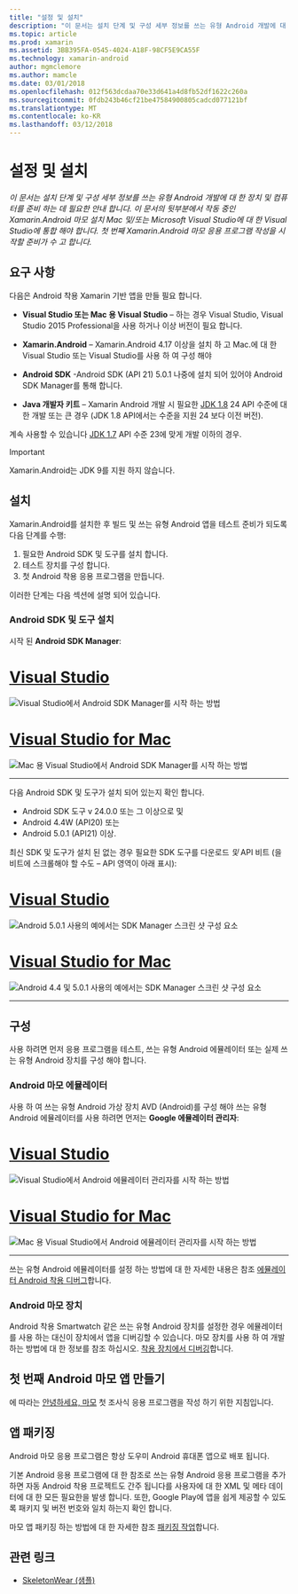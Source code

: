 ```yaml
---
title: "설정 및 설치"
description: "이 문서는 설치 단계 및 구성 세부 정보를 쓰는 유형 Android 개발에 대 한 장치 및 컴퓨터를 준비 하는 데 필요한 안내 합니다. 이 문서의 뒷부분에서 작동 중인 Xamarin.Android 마모 설치 Mac 및/또는 Microsoft Visual Studio에 대 한 Visual Studio에 통합 해야 합니다. 첫 번째 Xamarin.Android 마모 응용 프로그램 작성을 시작할 준비가 수 고 합니다."
ms.topic: article
ms.prod: xamarin
ms.assetid: 3BB395FA-0545-4024-A18F-98CF5E9CA55F
ms.technology: xamarin-android
author: mgmclemore
ms.author: mamcle
ms.date: 03/01/2018
ms.openlocfilehash: 012f563dcdaa70e33d641a4d8fb52df1622c260a
ms.sourcegitcommit: 0fdb243b46cf21be47584900805cadcd077121bf
ms.translationtype: MT
ms.contentlocale: ko-KR
ms.lasthandoff: 03/12/2018
---
```

# <a name="setup-and-installation"></a>설정 및 설치

_이 문서는 설치 단계 및 구성 세부 정보를 쓰는 유형 Android 개발에 대 한 장치 및 컴퓨터를 준비 하는 데 필요한 안내 합니다. 이 문서의 뒷부분에서 작동 중인 Xamarin.Android 마모 설치 Mac 및/또는 Microsoft Visual Studio에 대 한 Visual Studio에 통합 해야 합니다. 첫 번째 Xamarin.Android 마모 응용 프로그램 작성을 시작할 준비가 수 고 합니다._

## <a name="requirements"></a>요구 사항

다음은 Android 착용 Xamarin 기반 앱을 만들 필요 합니다.

-   **Visual Studio 또는 Mac 용 Visual Studio** &ndash; 하는 경우 Visual Studio, Visual Studio 2015 Professional을 사용 하거나 이상 버전이 필요 합니다.

-   **Xamarin.Android** &ndash; Xamarin.Android 4.17 이상을 설치 하 고 Mac.에 대 한 Visual Studio 또는 Visual Studio를 사용 하 여 구성 해야

-   **Android SDK** -Android SDK (API 21) 5.0.1 나중에 설치 되어 있어야 Android SDK Manager를 통해 합니다.

-   **Java 개발자 키트** &ndash; Xamarin Android 개발 시 필요한 [JDK 1.8](http://www.oracle.com/technetwork/java/javase/downloads/jdk8-downloads-2133151.html) 24 API 수준에 대 한 개발 또는 큰 경우 (JDK 1.8 API에서는 수준을 지원 24 보다 이전 버전).

계속 사용할 수 있습니다 [JDK 1.7](http://www.oracle.com/technetwork/java/javase/downloads/jdk7-downloads-1880260.html) API 수준 23에 맞게 개발 이하의 경우.

> [!IMPORTANT]
> Xamarin.Android는 JDK 9를 지원 하지 않습니다.

## <a name="installation"></a>설치

Xamarin.Android를 설치한 후 빌드 및 쓰는 유형 Android 앱을 테스트 준비가 되도록 다음 단계를 수행: 

1.  필요한 Android SDK 및 도구를 설치 합니다.
2.  테스트 장치를 구성 합니다.
3.  첫 Android 착용 응용 프로그램을 만듭니다.

이러한 단계는 다음 섹션에 설명 되어 있습니다.


### <a name="install-android-sdk-and-tools"></a>Android SDK 및 도구 설치 

시작 된 **Android SDK Manager**: 

# <a name="visual-studiotabvswin"></a>[Visual Studio](#tab/vswin)

![Visual Studio에서 Android SDK Manager를 시작 하는 방법](installation-images/vs/sdk-menu.png)

# <a name="visual-studio-for-mactabvsmac"></a>[Visual Studio for Mac](#tab/vsmac)

![Mac 용 Visual Studio에서 Android SDK Manager를 시작 하는 방법](installation-images/xs/sdk-menu.png)

-----


다음 Android SDK 및 도구가 설치 되어 있는지 확인 합니다.

* Android SDK 도구 v 24.0.0 또는 그 이상으로 및
* Android 4.4W (API20) 또는
* Android 5.0.1 (API21) 이상.

최신 SDK 및 도구가 설치 된 없는 경우 필요한 SDK 도구를 다운로드 *및* API 비트 (을 비트에 스크롤해야 할 수도 &ndash; API 영역이 아래 표시): 

# <a name="visual-studiotabvswin"></a>[Visual Studio](#tab/vswin)

![Android 5.0.1 사용의 예에서는 SDK Manager 스크린 샷 구성 요소](installation-images/vs/sdk-select.png)

# <a name="visual-studio-for-mactabvsmac"></a>[Visual Studio for Mac](#tab/vsmac)

![Android 4.4 및 5.0.1 사용의 예에서는 SDK Manager 스크린 샷 구성 요소](installation-images/xs/sdk-select.png)

-----


## <a name="configuration"></a>구성

사용 하려면 먼저 응용 프로그램을 테스트, 쓰는 유형 Android 에뮬레이터 또는 실제 쓰는 유형 Android 장치를 구성 해야 합니다. 


### <a name="android-wear-emulator"></a>Android 마모 에뮬레이터

사용 하 여 쓰는 유형 Android 가상 장치 AVD (Android)를 구성 해야 쓰는 유형 Android 에뮬레이터를 사용 하려면 먼저는 **Google 에뮬레이터 관리자**:

# <a name="visual-studiotabvswin"></a>[Visual Studio](#tab/vswin)

![Visual Studio에서 Android 에뮬레이터 관리자를 시작 하는 방법](installation-images/vs/emulator-menu.png)

# <a name="visual-studio-for-mactabvsmac"></a>[Visual Studio for Mac](#tab/vsmac)

![Mac 용 Visual Studio에서 Android 에뮬레이터 관리자를 시작 하는 방법](installation-images/xs/emulator-menu.png)

-----

쓰는 유형 Android 에뮬레이터를 설정 하는 방법에 대 한 자세한 내용은 참조 [에뮬레이터 Android 착용 디버그](~/android/wear/deploy-test/debug-on-emulator.md)합니다.


### <a name="android-wear-device"></a>Android 마모 장치

Android 착용 Smartwatch 같은 쓰는 유형 Android 장치를 설정한 경우 에뮬레이터를 사용 하는 대신이 장치에서 앱을 디버깅할 수 있습니다. 마모 장치를 사용 하 여 개발 하는 방법에 대 한 정보를 참조 하십시오. [착용 장치에서 디버깅](~/android/wear/deploy-test/debug-on-device.md)합니다.


## <a name="create-your-first-android-wear-app"></a>첫 번째 Android 마모 앱 만들기

에 따라는 [안녕하세요, 마모](~/android/wear/get-started/hello-wear.md) 첫 조사식 응용 프로그램을 작성 하기 위한 지침입니다.


## <a name="packaging-your-app"></a>앱 패키징

Android 마모 응용 프로그램은 항상 도우미 Android 휴대폰 앱으로 배포 됩니다. 

기본 Android 응용 프로그램에 대 한 참조로 쓰는 유형 Android 응용 프로그램을 추가 하면 자동 Android 착용 프로젝트도 간주 됩니다를 사용자에 대 한 XML 및 메타 데이터에 대 한 모든 필요한을 발생 합니다. 또한, Google Play에 앱을 쉽게 제공할 수 있도록 패키지 및 버전 번호와 일치 하는지 확인 합니다. 

마모 앱 패키징 하는 방법에 대 한 자세한 참조 [패키징 작업](~/android/wear/deploy-test/packaging.md)합니다.


## <a name="related-links"></a>관련 링크

- [SkeletonWear (샘플)](https://developer.xamarin.com/samples/SkeletonWear/)

